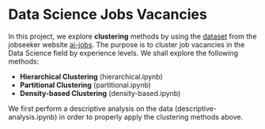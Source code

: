 # Data Science Jobs Vacancies

In this project, we explore **clustering** methods by using the [dataset](https://salaries.ai-jobs.net/download/) from the jobseeker website [ai-jobs](https://ai-jobs.net/). The purpose is to cluster job vacancies in the Data Science field by experience levels. We shall explore the following methods:

- **Hierarchical Clustering** (hierarchical.ipynb)
- **Partitional Clustering** (partitional.ipynb)
- **Density-based Clustering** (density-based.ipynb)

We first perform a descriptive analysis on the data (descriptive-analysis.ipynb) in order to properly apply the clustering methods above. 